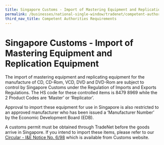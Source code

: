 ```yaml
---
title: Singapore Customs - Import of Mastering Equipment and Replication Equipment
permalink: /businesses/national-single-window/tradenet/competent-authorities-requirements/singapore-customs---import-of-mastering-equipment-and-replication-equipment/
third_nav_title: Competent Authorities Requirements
---
```

# Singapore Customs - Import of Mastering Equipment and Replication Equipment

The import of mastering equipment and replicating equipment for the manufacture of CD, CD-Rom, VCD, DVD and DVD-Rom are subject to control by Singapore Customs under the Regulation of Imports and Exports Regulations. The HS code for these controlled items is 8479 8969 while the 2 Product Codes are ‘Master’ or ‘Replicator’.

Approval to import these equipment for use in Singapore is also restricted to an approved manufacturer who has been issued a ‘Manufacturer Number’ by the Economic Development Board (EDB).

A customs permit must be obtained through TradeNet before the goods arrive in Singapore. If you intend to import these items, please refer to our  [Circular - I&E Notice No. 6/98](/files/about-us/98699-Ver-2.pdf) which is available from Customs website.

